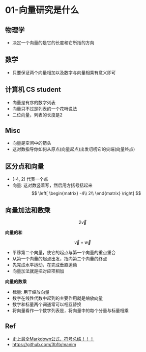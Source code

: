 # 01-向量研究是什么

## 物理学

* 决定一个向量的是它的长度和它所指的方向

## 数学

* 只要保证两个向量相加以及数字与向量相乘有意义即可

## 计算机 CS student

* 向量是有序的数字列表
* 向量只不过是列表的一个花哨说法
* 二位向量，列表的长度是2


## Misc

* 向量是空间中的箭头
*  这对数指导你如何从原点(向量起点)出发叨叨它的尖端(向量终点)

## 区分点和向量

* (-4, 2) 代表一个点
* 向量: 这对数竖着写，然后用方括号括起来
$$
\left[
\begin{matrix}
-4\\
2\\
\end{matrix}
\right]
$$


## 向量加法和数乘




$$
2\vec{v}
$$

**向量的和**

$$
\vec{v} + \vec{w}
$$

* 平移第二个向量，使它的起点与第一个向量的重点重合
* 从第一个向量的起点出发，指向第二个向量的终点
* 先完成水平运动，在完成垂直运动
* 向量加法就是把对应项相加

**向量的数乘**

* 标量: 用于缩放向量
* 数字在线性代数中起到的主要作用就是缩放向量
* 数字和标量两个词通常可以相互替换
* 将向量看作一个数字列表是，将向量中的每个分量与标量相乘


## Ref


* [史上最全Markdown公式、符号总结！！！](https://blog.csdn.net/weixin_42782150/article/details/104878759)
* <https://github.com/3b1b/manim>